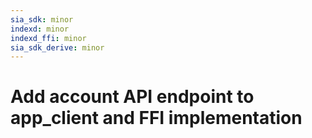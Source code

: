 ```yaml
---
sia_sdk: minor
indexd: minor
indexd_ffi: minor
sia_sdk_derive: minor
---
```


# Add account API endpoint to app_client and FFI implementation
